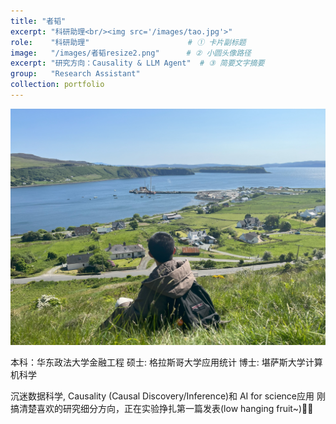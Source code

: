 ```yaml
---
title: "者韬"
excerpt: "科研助理<br/><img src='/images/tao.jpg'>"
role:    "科研助理"                      # ① 卡片副标题
image:   "/images/者韬resize2.png"      # ② 小圆头像路径
excerpt: "研究方向：Causality & LLM Agent"  # ③ 简要文字摘要
group:   "Research Assistant"
collection: portfolio
---
```


![Tao](/images/者韬2.jpg)

本科：华东政法大学金融工程
硕士: 格拉斯哥大学应用统计
博士: 堪萨斯大学计算机科学

沉迷数据科学, Causality (Causal Discovery/Inference)和 AI for science应用
刚搞清楚喜欢的研究细分方向，正在实验挣扎第一篇发表(low hanging fruit~)😵‍💫

